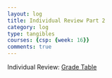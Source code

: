 ```yaml
---
layout: log
title: Individual Review Part 2
category: log
type: tangibles
courses: {csp: {week: 16}}
comments: true
---
```


Individual Review: [Grade Table](https://github.com/nighthawkcoders/teacher_portfolio/issues/92#issuecomment-1885909904)

